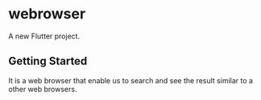# webrowser

A new Flutter project.

## Getting Started

It is a web browser that enable us to search and see the result similar to a other web browsers. 
